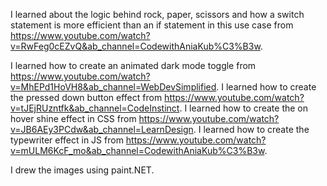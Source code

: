 I learned about the logic behind rock, paper, scissors and how a switch statement is more efficient than an if statement in this use case from https://www.youtube.com/watch?v=RwFeg0cEZvQ&ab_channel=CodewithAniaKub%C3%B3w.

I learned how to create an animated dark mode toggle from https://www.youtube.com/watch?v=MhEPd1HoVH8&ab_channel=WebDevSimplified.
I learned how to create the pressed down button effect from https://www.youtube.com/watch?v=tJEjRUzntfk&ab_channel=CodeInstinct.
I learned how to create the on hover shine effect in CSS from https://www.youtube.com/watch?v=JB6AEy3PCdw&ab_channel=LearnDesign.
I learned how to create the typewriter effect in JS from https://www.youtube.com/watch?v=mULM6KcF_mo&ab_channel=CodewithAniaKub%C3%B3w.

I drew the images using paint.NET.